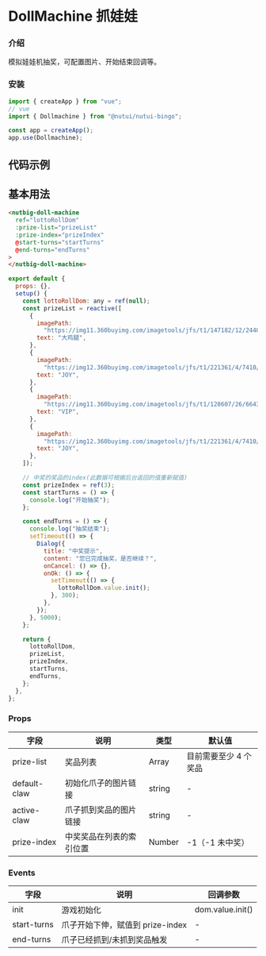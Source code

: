 # DollMachine 抓娃娃

### 介绍

模拟娃娃机抽奖，可配置图片、开始结束回调等。

### 安装

```javascript
import { createApp } from "vue";
// vue
import { Dollmachine } from "@nutui/nutui-bingo";

const app = createApp();
app.use(Dollmachine);
```

## 代码示例

## 基本用法

```html
<nutbig-doll-machine
  ref="lottoRollDom"
  :prize-list="prizeList"
  :prize-index="prizeIndex"
  @start-turns="startTurns"
  @end-turns="endTurns"
>
</nutbig-doll-machine>
```

```javascript
export default {
  props: {},
  setup() {
    const lottoRollDom: any = ref(null);
    const prizeList = reactive([
      {
        imagePath:
          "https://img11.360buyimg.com/imagetools/jfs/t1/147182/12/2440/6194/5f06cde6Ead240fe8/31082e30a182a5ce.png",
        text: "大鸡腿",
      },
      {
        imagePath:
          "https://img12.360buyimg.com/imagetools/jfs/t1/221361/4/7410/16458/61c9261eE45802396/27b64caa9e7c9bac.png",
        text: "JOY",
      },
      {
        imagePath:
          "https://img11.360buyimg.com/imagetools/jfs/t1/128607/26/6643/6790/5f06cd27E9b5e15f7/7509bc7ce2da66b8.png",
        text: "VIP",
      },
      {
        imagePath:
          "https://img12.360buyimg.com/imagetools/jfs/t1/221361/4/7410/16458/61c9261eE45802396/27b64caa9e7c9bac.png",
        text: "JOY",
      },
    ]);

    // 中奖的奖品的index(此数据可根据后台返回的值重新赋值)
    const prizeIndex = ref(3);
    const startTurns = () => {
      console.log("开始抽奖");
    };

    const endTurns = () => {
      console.log("抽奖结束");
      setTimeout(() => {
        Dialog({
          title: "中奖提示",
          content: "您已完成抽奖，是否继续？",
          onCancel: () => {},
          onOk: () => {
            setTimeout(() => {
              lottoRollDom.value.init();
            }, 300);
          },
        });
      }, 5000);
    };

    return {
      lottoRollDom,
      prizeList,
      prizeIndex,
      startTurns,
      endTurns,
    };
  },
};
```

### Props

| 字段         | 说明                     | 类型   | 默认值                |
| ------------ | ------------------------ | ------ | --------------------- |
| prize-list   | 奖品列表                 | Array  | 目前需要至少 4 个奖品 |
| default-claw | 初始化爪子的图片链接     | string | -                     |
| active-claw  | 爪子抓到奖品的图片链接   | string | -                     |
| prize-index  | 中奖奖品在列表的索引位置 | Number | -1（-1 未中奖）       |

### Events

| 字段        | 说明                             | 回调参数         |
| ----------- | -------------------------------- | ---------------- |
| init        | 游戏初始化                       | dom.value.init() |
| start-turns | 爪子开始下伸，赋值到 prize-index | -                |
| end-turns   | 爪子已经抓到/未抓到奖品触发      | -                |
